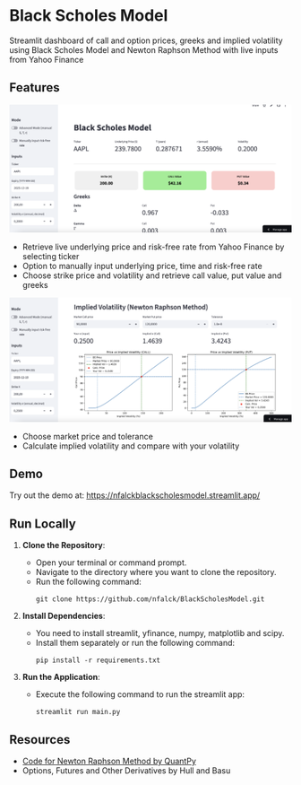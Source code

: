 # Black Scholes Model


Streamlit dashboard of call and option prices, greeks and implied volatility using Black Scholes Model and Newton Raphson Method with live inputs from Yahoo Finance

## Features

![image](demoimage.png)
- Retrieve live underlying price and risk-free rate from Yahoo Finance by selecting ticker
- Option to manually input underlying price, time and risk-free rate
- Choose strike price and volatility and retrieve call value, put value and greeks

![image](demoimage2.png)
- Choose market price and tolerance
- Calculate implied volatility and compare with your volatility

## Demo


Try out the demo at: https://nfalckblackscholesmodel.streamlit.app/


## Run Locally


1. **Clone the Repository**: 
   - Open your terminal or command prompt.
   - Navigate to the directory where you want to clone the repository.
   - Run the following command:
     ```shell
     git clone https://github.com/nfalck/BlackScholesModel.git
     ```
     
2. **Install Dependencies**: 
   - You need to install streamlit, yfinance, numpy, matplotlib and scipy.
   - Install them separately or run the following command:
     ```shell
     pip install -r requirements.txt
     ```
     
2. **Run the Application**: 
   - Execute the following command to run the streamlit app:
     ```shell
     streamlit run main.py
     ```

## Resources


- [Code for Newton Raphson Method by QuantPy](https://www.youtube.com/watch?v=mPgVeazeq5U)
- Options, Futures and Other Derivatives by Hull and Basu